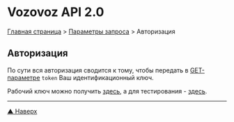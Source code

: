 # <a name="up"/>Vozovoz API 2.0

[Главная страница](/README.md) > [Параметры запроса](index.md) > Авторизация

## Авторизация

По сути вся авторизация сводится к тому, чтобы передать в [GET-параметре](get.md) `token` Ваш идентификационный ключ.

Рабочий ключ можно получить [здесь](https://vozovoz.ru/dev/api/), а для тестирования - [здесь](https://vozovoz.xyz/dev/api/).

***
[▲ Наверх](#up)